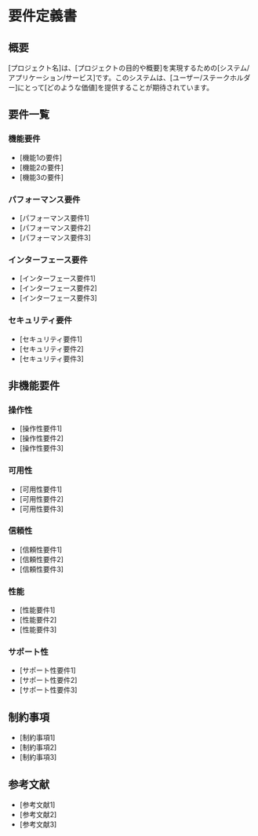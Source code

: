 # 要件定義書

## 概要
[プロジェクト名]は、[プロジェクトの目的や概要]を実現するための[システム/アプリケーション/サービス]です。このシステムは、[ユーザー/ステークホルダー]にとって[どのような価値]を提供することが期待されています。

## 要件一覧

### 機能要件

- [機能1の要件]
- [機能2の要件]
- [機能3の要件]

### パフォーマンス要件

- [パフォーマンス要件1]
- [パフォーマンス要件2]
- [パフォーマンス要件3]

### インターフェース要件

- [インターフェース要件1]
- [インターフェース要件2]
- [インターフェース要件3]

### セキュリティ要件

- [セキュリティ要件1]
- [セキュリティ要件2]
- [セキュリティ要件3]

## 非機能要件

### 操作性

- [操作性要件1]
- [操作性要件2]
- [操作性要件3]

### 可用性

- [可用性要件1]
- [可用性要件2]
- [可用性要件3]

### 信頼性

- [信頼性要件1]
- [信頼性要件2]
- [信頼性要件3]

### 性能

- [性能要件1]
- [性能要件2]
- [性能要件3]

### サポート性

- [サポート性要件1]
- [サポート性要件2]
- [サポート性要件3]

## 制約事項

- [制約事項1]
- [制約事項2]
- [制約事項3]

## 参考文献

- [参考文献1]
- [参考文献2]
- [参考文献3]
